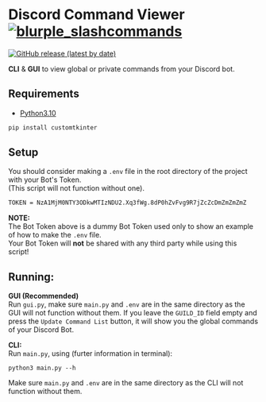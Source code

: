 
<p align="center">

# Discord Command Viewer [![blurple_slashcommands](https://cdn3.emoji.gg/emojis/6243-blurple-slashcommands.png)](https://emoji.gg/emoji/6243-blurple-slashcommands)

[![GitHub release (latest by date)](https://img.shields.io/github/v/release/Vox314/Discord-Command-Viewer?color=blue)](https://github.com/Vox314/Discord-Command-Viewer/releases) <!-- [![Github All Releases](https://img.shields.io/github/downloads/Vox314/Discord-Command-Viewer/total.svg?color=lightgreen)]() -->

**CLI** & **GUI** to view global or private commands from your Discord bot.

</p>

## Requirements

- [Python3.10](https://www.python.org/downloads/release/python-3100/)

```bash
pip install customtkinter
```

## Setup
You should consider making a `.env` file in the root directory of the project with your Bot's Token.\
(This script will not function without one).

```bash
TOKEN = NzA1MjM0NTY3ODkwMTIzNDU2.Xq3fWg.8dP0hZvFvg9R7jZcZcDmZmZmZmZ
```

**NOTE:**\
The Bot Token above is a dummy Bot Token used only to show an example of how to make the `.env` file.\
Your Bot Token will **not** be shared with any third party while using this script!

## Running:

**GUI (Recommended)**\
Run `gui.py`, make sure `main.py` and `.env` are in the same directory as the GUI will not function without them.
If you leave the `GUILD_ID` field empty and press the `Update Command List` button, it will show you the global commands of your Discord Bot.

**CLI:**\
Run `main.py`, using (furter information in terminal): 

```
python3 main.py --h
```

Make sure `main.py` and `.env` are in the same directory as the CLI will not function without them.
